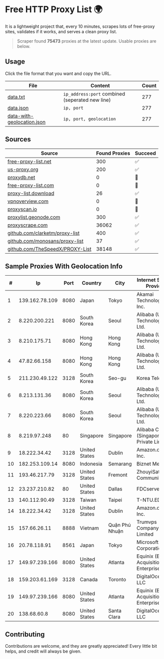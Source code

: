 
# Free HTTP Proxy List 🌍

It is a lightweight project that, every 10 minutes, scrapes lots of free-proxy sites, validates if it works, and serves a clean proxy list.


> Scraper found **75473** proxies at the latest update. Usable proxies are below.

## Usage

Click the file format that you want and copy the URL.


|File|Content|Count|
|----|-------|-----|
|[data.txt](https://raw.githubusercontent.com/themiralay/Proxy-List-World/master/data.txt)|`ip_address:port` combined (seperated new line)|277|
|[data.json](https://raw.githubusercontent.com/themiralay/Proxy-List-World/master/data.json)|`ip, port`|277|
|[data-with-geolocation.json](https://raw.githubusercontent.com/themiralay/Proxy-List-World/master/data-with-geolocation.json)|`ip, port, geolocation`|277|

## Sources

|Source|Found Proxies|Succeed|
|------|-------------|-------|
|[free-proxy-list.net](https://free-proxy-list.net)|300|✅|
|[us-proxy.org](https://www.us-proxy.org)|200|✅|
|[proxydb.net](http://proxydb.net)|0|🚫|
|[free-proxy-list.com](https://free-proxy-list.com/?page=&port=&type%5B%5D=http&type%5B%5D=https&up_time=0&search=Search)|0|🚫|
|[proxy-list.download](https://www.proxy-list.download/HTTP)|26|✅|
|[vpnoverview.com](https://vpnoverview.com/privacy/anonymous-browsing/free-proxy-servers)|0|🚫|
|[proxyscan.io](https://www.proxyscan.io)|0|🚫|
|[proxylist.geonode.com](https://proxylist.geonode.com/api/proxy-list?limit=300&page=1&sort_by=lastChecked&sort_type=desc&protocols=http,https)|300|✅|
|[proxyscrape.com](https://api.proxyscrape.com/v2/?request=displayproxies&protocol=http&timeout=10000&country=all&ssl=all&anonymity=all)|36062|✅|
|[github.com/clarketm/proxy-list](https://raw.githubusercontent.com/clarketm/proxy-list/master/proxy-list-raw.txt)|400|✅|
|[github.com/monosans/proxy-list](https://raw.githubusercontent.com/monosans/proxy-list/main/proxies/http.txt)|37|✅|
|[github.com/TheSpeedX/PROXY-List](https://raw.githubusercontent.com/TheSpeedX/PROXY-List/master/http.txt)|38148|✅|


## Sample Proxies With Geolocation Info

|#|Ip|Port|Country|City|Internet Service Provider|
|-|--|----|-------|----|-------------------------|
|1|139.162.78.109|8080|Japan|Tokyo|Akamai Technologies, Inc.|
|2|8.220.200.221|8080|South Korea|Seoul|Alibaba (US) Technology Co., Ltd.|
|3|8.210.175.71|8080|Hong Kong|Hong Kong|Alibaba (US) Technology Co., Ltd.|
|4|47.82.66.158|8080|Hong Kong|Hong Kong|Alibaba (US) Technology Co., Ltd.|
|5|211.230.49.122|3128|South Korea|Seo-gu|Korea Telecom|
|6|8.213.131.36|8080|South Korea|Seoul|Alibaba (US) Technology Co., Ltd.|
|7|8.220.223.66|8080|South Korea|Seoul|Alibaba (US) Technology Co., Ltd.|
|8|8.219.97.248|80|Singapore|Singapore|Alibaba Cloud (Singapore) Private Limited|
|9|18.222.34.42|3128|United States|Dublin|Amazon.com, Inc.|
|10|182.253.109.14|8080|Indonesia|Semarang|Biznet Metronet|
|11|193.46.217.79|3128|United States|Fremont|ZhouyiSat Communications|
|12|23.237.210.82|80|United States|Dallas|FDCservers.net|
|13|140.112.90.49|3128|Taiwan|Taipei|T-NTU.EDU.TW|
|14|18.222.34.42|3128|United States|Dublin|Amazon.com, Inc.|
|15|157.66.26.11|8888|Vietnam|Quận Phú Nhuận|Trumvps Company Limited|
|16|20.78.118.91|8561|Japan|Tokyo|Microsoft Corporation|
|17|149.97.239.166|8080|United States|Atlanta|Equinix (EMEA) Acquisition Enterprises B.V.|
|18|159.203.61.169|3128|Canada|Toronto|DigitalOcean, LLC|
|19|149.97.239.166|8080|United States|Atlanta|Equinix (EMEA) Acquisition Enterprises B.V.|
|20|138.68.60.8|8080|United States|Santa Clara|DigitalOcean, LLC|



## Contributing

Contributions are welcome, and they are greatly appreciated! Every
little bit helps, and credit will always be given.

